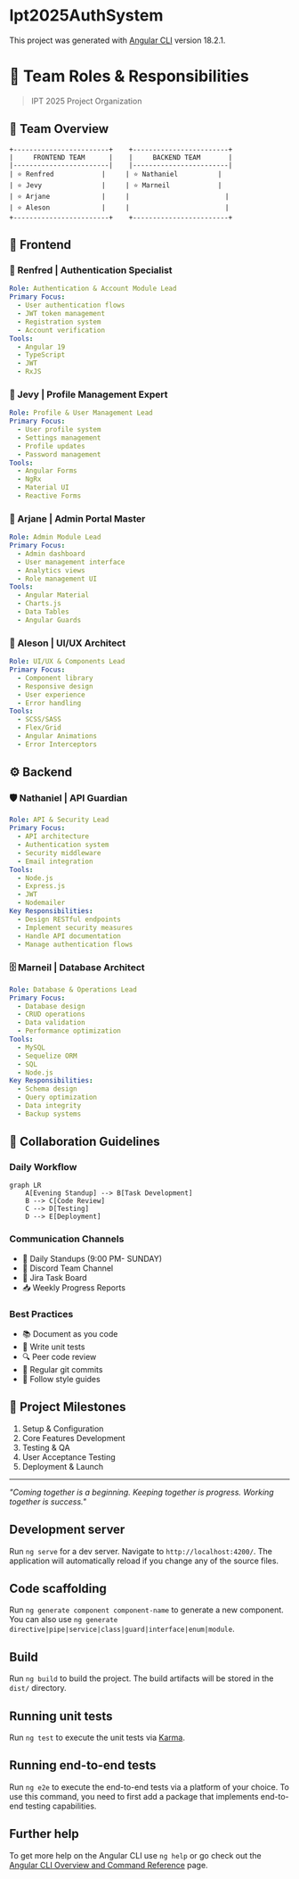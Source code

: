 # Ipt2025AuthSystem
This project was generated with [Angular CLI](https://github.com/angular/angular-cli) version 18.2.1.

# 🚀 Team Roles & Responsibilities
> IPT 2025 Project Organization

## 👥 Team Overview

```ascii
+------------------------+    +------------------------+
|     FRONTEND TEAM      |    |     BACKEND TEAM       |
|------------------------|    |------------------------|
| ⭐ Renfred            |     | ⭐ Nathaniel          |
| ⭐ Jevy               |     | ⭐ Marneil            |
| ⭐ Arjane             |     |                        |
| ⭐ Aleson             |     |                        |
+------------------------+    +------------------------+
```

## 🎨 Frontend 

### 🔐 Renfred | Authentication Specialist
```yaml
Role: Authentication & Account Module Lead
Primary Focus:
  - User authentication flows
  - JWT token management
  - Registration system
  - Account verification
Tools:
  - Angular 19
  - TypeScript
  - JWT
  - RxJS
```

### 👤 Jevy | Profile Management Expert
```yaml
Role: Profile & User Management Lead
Primary Focus:
  - User profile system
  - Settings management
  - Profile updates
  - Password management
Tools:
  - Angular Forms
  - NgRx
  - Material UI
  - Reactive Forms
```

### 👑 Arjane | Admin Portal Master
```yaml
Role: Admin Module Lead
Primary Focus:
  - Admin dashboard
  - User management interface
  - Analytics views
  - Role management UI
Tools:
  - Angular Material
  - Charts.js
  - Data Tables
  - Angular Guards
```

### 🎯 Aleson | UI/UX Architect
```yaml
Role: UI/UX & Components Lead
Primary Focus:
  - Component library
  - Responsive design
  - User experience
  - Error handling
Tools:
  - SCSS/SASS
  - Flex/Grid
  - Angular Animations
  - Error Interceptors
```

## ⚙️ Backend 

### 🛡️ Nathaniel | API Guardian
```yaml
Role: API & Security Lead
Primary Focus:
  - API architecture
  - Authentication system
  - Security middleware
  - Email integration
Tools:
  - Node.js
  - Express.js
  - JWT
  - Nodemailer
Key Responsibilities:
  - Design RESTful endpoints
  - Implement security measures
  - Handle API documentation
  - Manage authentication flows
```

### 🗄️ Marneil | Database Architect
```yaml
Role: Database & Operations Lead
Primary Focus:
  - Database design
  - CRUD operations
  - Data validation
  - Performance optimization
Tools:
  - MySQL
  - Sequelize ORM
  - SQL
  - Node.js
Key Responsibilities:
  - Schema design
  - Query optimization
  - Data integrity
  - Backup systems
```

## 🤝 Collaboration Guidelines

### Daily Workflow
```mermaid
graph LR
    A[Evening Standup] --> B[Task Development]
    B --> C[Code Review]
    C --> D[Testing]
    D --> E[Deployment]
```

### Communication Channels
- 📢 Daily Standups (9:00 PM- SUNDAY)
- 💬 Discord Team Channel
- 📝 Jira Task Board
- 📥 Weekly Progress Reports

### Best Practices
- 📚 Document as you code
- 🧪 Write unit tests
- 🔍 Peer code review
- 🔄 Regular git commits
- 🎯 Follow style guides


## 🚀 Project Milestones
1. Setup & Configuration
2. Core Features Development
3. Testing & QA
4. User Acceptance Testing
5. Deployment & Launch

---
*"Coming together is a beginning. Keeping together is progress. Working together is success."*


























## Development server

Run `ng serve` for a dev server. Navigate to `http://localhost:4200/`. The application will automatically reload if you change any of the source files.

## Code scaffolding

Run `ng generate component component-name` to generate a new component. You can also use `ng generate directive|pipe|service|class|guard|interface|enum|module`.

## Build

Run `ng build` to build the project. The build artifacts will be stored in the `dist/` directory.

## Running unit tests

Run `ng test` to execute the unit tests via [Karma](https://karma-runner.github.io).

## Running end-to-end tests

Run `ng e2e` to execute the end-to-end tests via a platform of your choice. To use this command, you need to first add a package that implements end-to-end testing capabilities.

## Further help

To get more help on the Angular CLI use `ng help` or go check out the [Angular CLI Overview and Command Reference](https://angular.dev/tools/cli) page.
